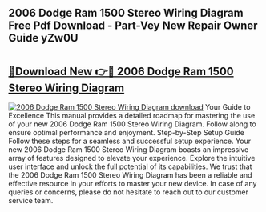 ## 2006 Dodge Ram 1500 Stereo Wiring Diagram Free Pdf Download - Part-Vey New Repair Owner Guide yZw0U

# <h2><a href="http://dft1y1i.blite.top/?on=2006+Dodge+Ram+1500+Stereo+Wiring+Diagram">🔗Download New 👉🔴 2006 Dodge Ram 1500 Stereo Wiring Diagram</a></h2>

[![2006 Dodge Ram 1500 Stereo Wiring Diagram download](https://i.imgur.com/lujVjoI.png)](http://dft1y1i.blite.top/?on=2006+Dodge+Ram+1500+Stereo+Wiring+Diagram)
Your Guide to Excellence This manual provides a detailed roadmap for mastering the use of your new 2006 Dodge Ram 1500 Stereo Wiring Diagram. Follow along to ensure optimal performance and enjoyment. Step-by-Step Setup Guide Follow these steps for a seamless and successful setup experience. Your new 2006 Dodge Ram 1500 Stereo Wiring Diagram boasts an impressive array of features designed to elevate your experience. Explore the intuitive user interface and unlock the full potential of its capabilities. We trust that the 2006 Dodge Ram 1500 Stereo Wiring Diagram has been a reliable and effective resource in your efforts to master your new device. In case of any queries or concerns, please do not hesitate to reach out to our customer service team.
